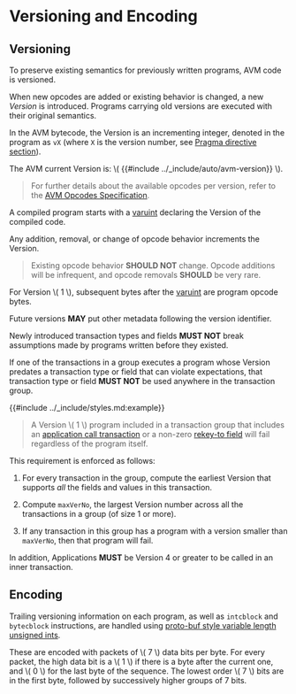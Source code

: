 # Versioning and Encoding

## Versioning

To preserve existing semantics for previously written programs, AVM code is versioned.

When new opcodes are added or existing behavior is changed, a new _Version_ is introduced. 
Programs carrying old versions are executed with their original semantics.

In the AVM bytecode, the Version is an incrementing integer, denoted in the program
as `vX` (where `X` is the version number, see [Pragma directive section](./avm-assembler.md#pragma)).

The AVM current Version is: \\( {{#include ../_include/auto/avm-version}} \\).

> For further details about the available opcodes per version, refer to the [AVM Opcodes
> Specification]().

A compiled program starts with a [varuint](#encoding) declaring the Version of the
compiled code.

Any addition, removal, or change of opcode behavior increments the Version.

> Existing opcode behavior **SHOULD NOT** change. Opcode additions will be infrequent,
> and opcode removals **SHOULD** be very rare.

For Version \\( 1 \\), subsequent bytes after the [varuint](#encoding) are program
opcode bytes.

Future versions **MAY** put other metadata following the version identifier.

Newly introduced transaction types and fields **MUST NOT** break assumptions made
by programs written before they existed.

If one of the transactions in a group executes a program whose Version predates a
transaction type or field that can violate expectations, that transaction type or
field **MUST NOT** be used anywhere in the transaction group.

{{#include ../_include/styles.md:example}}
> A Version \\( 1 \\) program included in a transaction group that includes an [application
> call transaction]() or a non-zero [rekey-to field]() will fail regardless of the
> program itself.

This requirement is enforced as follows:

1. For every transaction in the group, compute the earliest Version that supports
_all_ the fields and values in this transaction.
  
2. Compute `maxVerNo`, the largest Version number across all the transactions in
a group (of size 1 or more).

3. If any transaction in this group has a program with a version smaller than `maxVerNo`,
then that program will fail.

In addition, Applications **MUST** be Version 4 or greater to be called in an inner
transaction.

## Encoding

Trailing versioning information on each program, as well as `intcblock` and `bytecblock`
instructions, are handled using [proto-buf style variable length unsigned ints](https://developers.google.com/protocol-buffers/docs/encoding#varint).

These are encoded with packets of \\( 7 \\) data bits per byte. For every packet,
the high data bit is a \\( 1 \\) if there is a byte after the current one, and \\( 0 \\)
for the last byte of the sequence. The lowest order \\( 7 \\) bits are in the first
byte, followed by successively higher groups of 7 bits.
